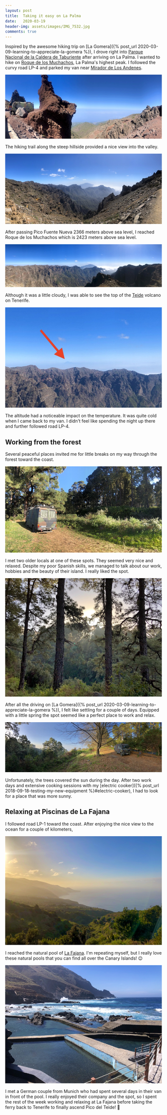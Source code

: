 ```yaml
---
layout: post
title:  Taking it easy on La Palma
date:   2020-03-19
header-img: assets/images/IMG_7532.jpg
comments: true
---
```


Inspired by the awesome hiking trip on [La Gomera]({% post_url 2020-03-09-learning-to-appreciate-la-gomera %}), I drove right into [Parque Nacional de la Caldera de Taburiente](https://www.google.com/maps/place/Caldera+de+Taburiente+National+Park/) after arriving on La Palma. I wanted to hike on [Roque de los Muchachos](https://www.google.com/maps/place/Roque+de+los+Muchachos/), La Palma's highest peak. I followed the curvy road LP-4 and parked my van near [Mirador de Los Andenes](https://www.google.com/maps/place/Mirador+de+Los+Andenes/).

![Van parked area near Mirador de Los Andenes](/assets/images/IMG_7511.jpg)

The hiking trail along the steep hillside provided a nice view into the valley.

![Hiking trail to Roque de los Muchachos](/assets/images/IMG_7512.jpg)

After passing Pico Fuente Nueva 2366 meters above sea level, I reached Roque de los Muchachos which is 2423 meters above sea level.

![View from Roque de los Muchachos](/assets/images/IMG_7517.jpg)

Although it was a little cloudy, I was able to see the top of the [Teide](https://www.google.com/maps/place/Mount+Teide/) volcano on Tenerife.

![Pico del Teide spotted from Roque de los Muchachos](/assets/images/IMG_7517_zoom.jpg)

The altitude had a noticeable impact on the temperature. It was quite cold when I came back to my van. I didn't feel like spending the night up there and further followed road LP-4.

## Working from the forest

Several peaceful places invited me for little breaks on my way through the forest toward the coast.

![Peaceful place in the forrest](/assets/images/IMG_7519.jpg)

I met two older locals at one of these spots. They seemed very nice and relaxed. Despite my poor Spanish skills, we managed to talk about our work, hobbies and the beauty of their island. I really liked the spot.

![Sun setting above the forest](/assets/images/IMG_7523.jpg)

After all the driving on [La Gomera]({% post_url 2020-03-09-learning-to-appreciate-la-gomera %}), I felt like settling for a couple of days. Equipped with a little spring the spot seemed like a perfect place to work and relax.

![Van parked near Roque del Faro](/assets/images/IMG_7525.jpg)

Unfortunately, the trees covered the sun during the day. After two work days and extensive cooking sessions with my [electric cooker]({% post_url 2018-09-18-testing-my-new-equipment %}#electric-cooker), I had to look for a place that was more sunny.

## Relaxing at Piscinas de La Fajana

I followed road LP-1 toward the coast. After enjoying the nice view to the ocean for a couple of kilometers,

![View on the northern coast of La Palma](/assets/images/IMG_7532.jpg)

I reached the natural pool of [La Fajana](https://www.google.com/maps/place/38726+La+Fajana,+Santa+Cruz+de+Tenerife/). I'm repeating myself, but I really love these natural pools that you can find all over the Canary Islands! :wink:

![Piscinas de La Fajana](/assets/images/IMG_7538.jpg)

I met a German couple from Munich who had spent several days in their van in front of the pool. I really enjoyed their company and the spot, so I spent the rest of the week working and relaxing at La Fajana before taking the ferry back to Tenerife to finally ascend Pico del Teide! :volcano:
